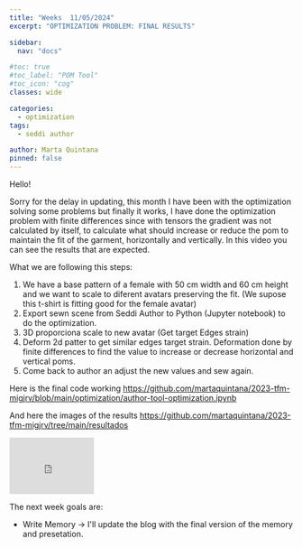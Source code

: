 ```yaml
---
title: "Weeks  11/05/2024"
excerpt: "OPTIMIZATION PROBLEM: FINAL RESULTS"

sidebar:
  nav: "docs"

#toc: true
#toc_label: "POM Tool"
#toc_icon: "cog"
classes: wide

categories:
  - optimization
tags:
  - seddi author

author: Marta Quintana
pinned: false
---
```


Hello!

Sorry for the delay in updating, this month I have been with the optimization solving some problems but finally it works, I have done the optimization problem with finite differences since with tensors the gradient was not calculated by itself, to calculate what should increase or reduce the pom to maintain the fit of the garment, horizontally and vertically.
In this video you can see the results that are expected.

What we are following this steps:
1. We have a base pattern of a female with 50 cm width and 60 cm height and we want to scale to diferent avatars preserving the fit. (We supose this t-shirt is fitting good for the female avatar)
2. Export sewn scene from Seddi Author to Python (Jupyter notebook) to do the optimization.
3. 3D proporciona scale to new avatar (Get target Edges strain)
4. Deform 2d patter to get similar edges target strain. Deformation done by finite differences to find the value to increase or decrease horizontal and vertical poms.
5. Come back to author an adjust the new values and sew again.

Here is the final code working  https://github.com/martaquintana/2023-tfm-migjrv/blob/main/optimization/author-tool-optimization.ipynb

And here the images of the results https://github.com/martaquintana/2023-tfm-migjrv/tree/main/resultados

<iframe width="150" height="100" src="https://youtube.com/embed/KXJe6TCvCG0" frameborder="0" allow="autoplay; encrypted-media" allowfullscreen></iframe>


The next week goals are:

- Write Memory -> I'll update the blog with the final version of the memory and presetation.
